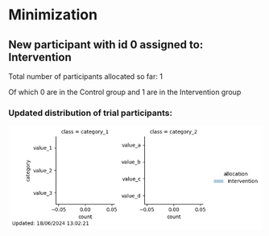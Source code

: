 # Minimization
## New participant with id 0 assigned to: Intervention

Total number of participants allocated so far: 1

Of which 0 are in the Control group and 1 are in the Intervention group
### Updated distribution of trial participants:
![Chart](./chart_db06ed8e.png)